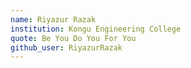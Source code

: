 ```yaml
---
name: Riyazur Razak
institution: Kongu Engineering College
quote: Be You Do You For You
github_user: RiyazurRazak
---
```

